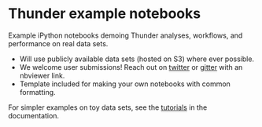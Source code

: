# Thunder example notebooks
Example iPython notebooks demoing Thunder analyses, workflows, and performance on real data sets. 
- Will use publicly available data sets (hosted on S3) where ever possible.
- We welcome user submissions! Reach out on [twitter](https://twitter.com/thefreemanlab) or  [gitter](https://gitter.im/thunder-project/thunder?utm_source=badge&utm_medium=badge&utm_campaign=pr-badge&utm_content=badge) with an nbviewer link.
- Template included for making your own notebooks with common formatting.

For simpler examples on toy data sets, see the [tutorials](http://thunder-project.org/thunder/) in the documentation.
